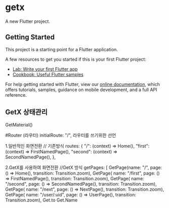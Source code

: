 # getx

A new Flutter project.

## Getting Started

This project is a starting point for a Flutter application.

A few resources to get you started if this is your first Flutter project:

- [Lab: Write your first Flutter app](https://flutter.dev/docs/get-started/codelab)
- [Cookbook: Useful Flutter samples](https://flutter.dev/docs/cookbook)

For help getting started with Flutter, view our
[online documentation](https://flutter.dev/docs), which offers tutorials,
samples, guidance on mobile development, and a full API reference.

## GetX 상태관리 ##
GetMaterial()



#Router (라우터)
initialRoute: "/",
라우터를 쓰기위한 선언

1.일반적인 화면전환
// 기존방식
     routes: {
       "/": (context) => Home(),
       "first": (context) => FirstNamedPage(),
       "second": (context) => SecondNamedPage(),
     },


2.GetX를 사용하여 화면전환
 //GetX 방식
      getPages: [
        GetPage(name: "/", page: () => Home(), transition: Transition.zoom),
        GetPage(
            name: "/first",
            page: () => FirstNamedPage(),
            transition: Transition.zoom),
        GetPage(
            name: "/second",
            page: () => SecondNamedPage(),
            transition: Transition.zoom),
        GetPage(
            name: "/next", page: () => NextPage(), transition: Transition.zoom),
        GetPage(
            name: "/user/:uid",
            page: () => UserPage(),
            transition: Transition.zoom),
Get.to
Get.Name
